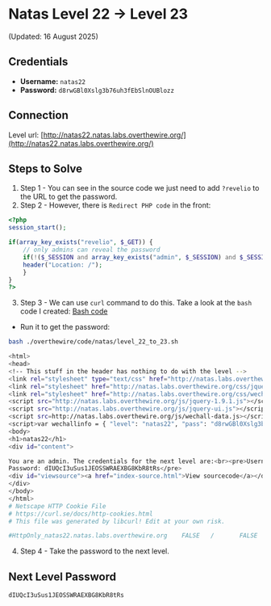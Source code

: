 # Natas Level 22 → Level 23
(Updated: 16 August 2025)

## Credentials
- **Username:** `natas22`
- **Password:** `d8rwGBl0Xslg3b76uh3fEbSlnOUBlozz`

## Connection
Level url: [http://natas22.natas.labs.overthewire.org/](http://natas22.natas.labs.overthewire.org/)

## Steps to Solve
1. Step 1 - You can see in the source code we just need to add `?revelio` to the URL to get the password.
2. Step 2 - However, there is `Redirect PHP code` in the front:
```php
<?php
session_start();

if(array_key_exists("revelio", $_GET)) {
    // only admins can reveal the password
    if(!($_SESSION and array_key_exists("admin", $_SESSION) and $_SESSION["admin"] == 1)) {
    header("Location: /");
    }
}
?>
```

3. Step 3 - We can use `curl` command to do this. Take a look at the `bash` code I created: [Bash code](../code/natas/level_22_to_23.sh)
- Run it to get the password:

```bash
bash ./overthewire/code/natas/level_22_to_23.sh

<html>
<head>
<!-- This stuff in the header has nothing to do with the level -->
<link rel="stylesheet" type="text/css" href="http://natas.labs.overthewire.org/css/level.css">
<link rel="stylesheet" href="http://natas.labs.overthewire.org/css/jquery-ui.css" />
<link rel="stylesheet" href="http://natas.labs.overthewire.org/css/wechall.css" />
<script src="http://natas.labs.overthewire.org/js/jquery-1.9.1.js"></script>
<script src="http://natas.labs.overthewire.org/js/jquery-ui.js"></script>
<script src=http://natas.labs.overthewire.org/js/wechall-data.js></script><script src="http://natas.labs.overthewire.org/js/wechall.js"></script>
<script>var wechallinfo = { "level": "natas22", "pass": "d8rwGBl0Xslg3b76uh3fEbSlnOUBlozz" };</script></head>
<body>
<h1>natas22</h1>
<div id="content">

You are an admin. The credentials for the next level are:<br><pre>Username: natas23
Password: dIUQcI3uSus1JEOSSWRAEXBG8KbR8tRs</pre>
<div id="viewsource"><a href="index-source.html">View sourcecode</a></div>
</div>
</body>
</html>
# Netscape HTTP Cookie File
# https://curl.se/docs/http-cookies.html
# This file was generated by libcurl! Edit at your own risk.

#HttpOnly_natas22.natas.labs.overthewire.org    FALSE   /       FALSE   0       PHPSESSID       olujio4sjoc637s3nd78680l3g
```

4. Step 4 - Take the password to the next level.

## Next Level Password
`dIUQcI3uSus1JEOSSWRAEXBG8KbR8tRs`